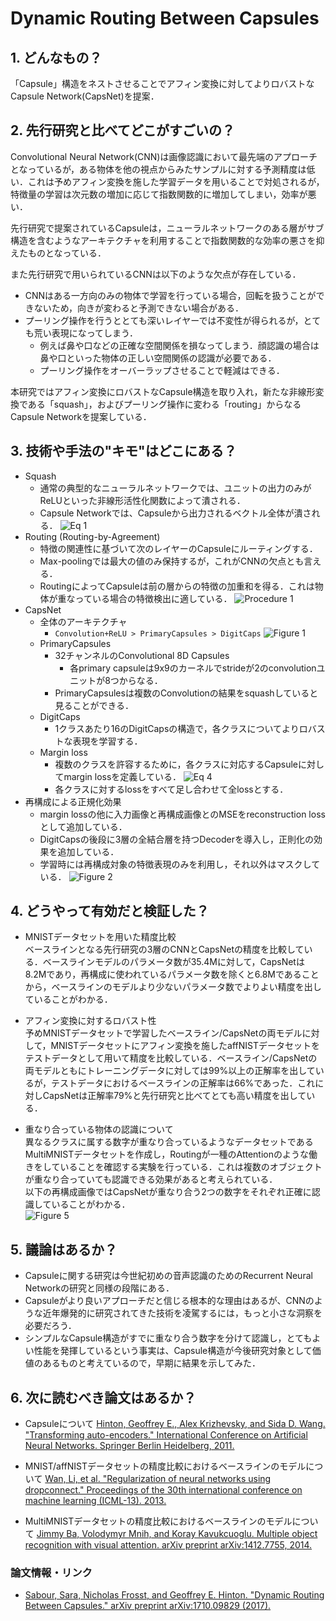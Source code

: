 # Dynamic Routing Between Capsules

## 1. どんなもの？

「Capsule」構造をネストさせることでアフィン変換に対してよりロバストなCapsule Network(CapsNet)を提案．

## 2. 先行研究と比べてどこがすごいの？

Convolutional Neural Network(CNN)は画像認識において最先端のアプローチとなっているが，ある物体を他の視点からみたサンプルに対する予測精度は低い．これは予めアフィン変換を施した学習データを用いることで対処されるが，特徴量の学習は次元数の増加に応じて指数関数的に増加してしまい，効率が悪い．

先行研究で提案されているCapsuleは，ニューラルネットワークのある層がサブ構造を含むようなアーキテクチャを利用することで指数関数的な効率の悪さを抑えたものとなっている．

また先行研究で用いられているCNNは以下のような欠点が存在している．
- CNNはある一方向のみの物体で学習を行っている場合，回転を扱うことができないため，向きが変わると予測できない場合がある．
- プーリング操作を行うととても深いレイヤーでは不変性が得られるが，とても荒い表現になってしまう．
  - 例えば鼻や口などの正確な空間関係を損なってしまう．顔認識の場合は鼻や口といった物体の正しい空間関係の認識が必要である．
  - プーリング操作をオーバーラップさせることで軽減はできる．

本研究ではアフィン変換にロバストなCapsule構造を取り入れ，新たな非線形変換である「squash」，およびプーリング操作に変わる「routing」からなるCapsule Networkを提案している．
  
## 3. 技術や手法の"キモ"はどこにある？

- Squash
  - 通常の典型的なニューラルネットワークでは、ユニットの出力のみがReLUといった非線形活性化関数によって潰される．
  - Capsule Networkでは、Capsuleから出力されるベクトル全体が潰される．
    ![Eq 1](https://raw.githubusercontent.com/shunk031/paper-survey/master/images/CV/Dynamic_Routing_Between_Capsules/eq1.png)
- Routing (Routing-by-Agreement)
  - 特徴の関連性に基づいて次のレイヤーのCapsuleにルーティングする．
  - Max-poolingでは最大の値のみ保持するが，これがCNNの欠点とも言える．
  - RoutingによってCapsuleは前の層からの特徴の加重和を得る．これは物体が重なっている場合の特徴検出に適している．
    ![Procedure 1](https://raw.githubusercontent.com/shunk031/paper-survey/master/images/CV/Dynamic_Routing_Between_Capsules/procedure1.png)
- CapsNet
  - 全体のアーキテクチャ
    - `Convolution+ReLU > PrimaryCapsules > DigitCaps`
	![Figure 1](https://raw.githubusercontent.com/shunk031/paper-survey/master/images/CV/Dynamic_Routing_Between_Capsules/figure1.png)
  - PrimaryCapsules
    - 32チャンネルのConvolutional 8D Capsules
      - 各primary capsuleは9x9のカーネルでstrideが2のconvolutionユニットが8つからなる．
    - PrimaryCapsulesは複数のConvolutionの結果をsquashしていると見ることができる．
  - DigitCaps
    - 1クラスあたり16のDigitCapsの構造で，各クラスについてよりロバストな表現を学習する．
  - Margin loss
    - 複数のクラスを許容するために，各クラスに対応するCapsuleに対してmargin lossを定義している．
      ![Eq 4](https://raw.githubusercontent.com/shunk031/paper-survey/master/images/CV/Dynamic_Routing_Between_Capsules/eq4.png)
    - 各クラスに対するlossをすべて足し合わせて全lossとする．
- 再構成による正規化効果
  - margin lossの他に入力画像と再構成画像とのMSEをreconstruction lossとして追加している．
  - DigitCapsの後段に3層の全結合層を持つDecoderを導入し，正則化の効果を追加している．
  - 学習時には再構成対象の特徴表現のみを利用し，それ以外はマスクしている．
    ![Figure 2](https://raw.githubusercontent.com/shunk031/paper-survey/master/images/CV/Dynamic_Routing_Between_Capsules/figure2.png)

## 4. どうやって有効だと検証した？

- MNISTデータセットを用いた精度比較  
  ベースラインとなる先行研究の3層のCNNとCapsNetの精度を比較している．ベースラインモデルのパラメータ数が35.4Mに対して，CapsNetは8.2Mであり，再構成に使われているパラメータ数を除くと6.8Mであることから，ベースラインのモデルより少ないパラメータ数でよりよい精度を出していることがわかる．

- アフィン変換に対するロバスト性  
  予めMNISTデータセットで学習したベースライン/CapsNetの両モデルに対して，MNISTデータセットにアフィン変換を施したaffNISTデータセットをテストデータとして用いて精度を比較している．ベースライン/CapsNetの両モデルともにトレーニングデータに対しては99%以上の正解率を出しているが，テストデータにおけるベースラインの正解率は66%であった．これに対しCapsNetは正解率79%と先行研究と比べてとても高い精度を出している．

- 重なり合っている物体の認識について  
  異なるクラスに属する数字が重なり合っているようなデータセットであるMultiMNISTデータセットを作成し，Routingが一種のAttentionのような働きをしていることを確認する実験を行っている．これは複数のオブジェクトが重なり合っていても認識できる効果があると考えられている．  
  以下の再構成画像ではCapsNetが重なり合う2つの数字をそれぞれ正確に認識していることがわかる．  
  ![Figure 5](https://raw.githubusercontent.com/shunk031/paper-survey/master/images/CV/Dynamic_Routing_Between_Capsules/figure5.png)
  
## 5. 議論はあるか？

- Capsuleに関する研究は今世紀初めの音声認識のためのRecurrent Neural Networkの研究と同様の段階にある．
- Capsuleがより良いアプローチだと信じる根本的な理由はあるが、CNNのような近年爆発的に研究されてきた技術を凌駕するには，もっと小さな洞察を必要だろう．
- シンプルなCapsule構造がすでに重なり合う数字を分けて認識し，とてもよい性能を発揮しているという事実は、Capsule構造が今後研究対象として価値のあるものと考えているので，早期に結果を示してみた．

## 6. 次に読むべき論文はあるか？

- Capsuleについて
[Hinton, Geoffrey E., Alex Krizhevsky, and Sida D. Wang. "Transforming auto-encoders." International Conference on Artificial Neural Networks. Springer Berlin Heidelberg, 2011.](https://link.springer.com/chapter/10.1007/978-3-642-21735-7_6)

- MNIST/affNISTデータセットの精度比較におけるベースラインのモデルについて
[Wan, Li, et al. "Regularization of neural networks using dropconnect." Proceedings of the 30th international conference on machine learning (ICML-13). 2013.](http://machinelearning.wustl.edu/mlpapers/paper_files/icml2013_wan13.pdf)

- MultiMNISTデータセットの精度比較におけるベースラインのモデルについて
[Jimmy Ba, Volodymyr Mnih, and Koray Kavukcuoglu. Multiple object recognition with visual attention. arXiv preprint arXiv:1412.7755, 2014.](https://arxiv.org/abs/1412.7755)

### 論文情報・リンク

* [Sabour, Sara, Nicholas Frosst, and Geoffrey E. Hinton. "Dynamic Routing Between Capsules." arXiv preprint arXiv:1710.09829 (2017).](https://arxiv.org/pdf/1710.09829)
